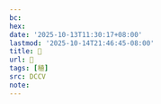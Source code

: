 ```yaml
---
bc:
hex:
date: '2025-10-13T11:30:17+08:00'
lastmod: '2025-10-14T21:46:45-08:00'
title: 󰥍
url: 󰥍
tags: [稙]
src: DCCV
note:
---
```

